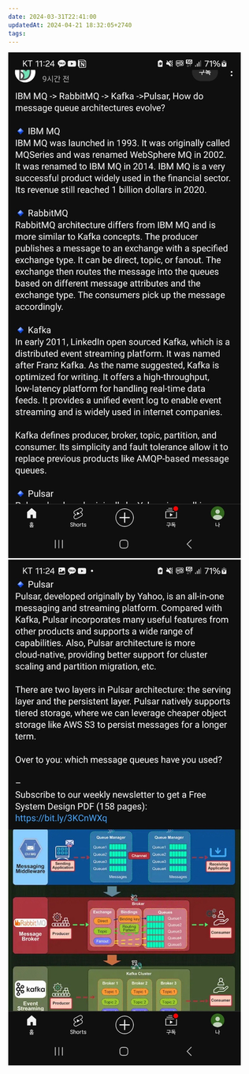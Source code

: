 ```yaml
---
date: 2024-03-31T22:41:00
updatedAt: 2024-04-21 18:32:05+2740
tags: 
---
```

![Pasted image 20231226224115](real-resource-image/Pasted%20image%2020231226224115.png)
![Pasted image 20231226224123](real-resource-image/Pasted%20image%2020231226224123.png)